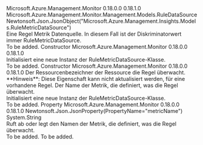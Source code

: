<Type Name="RuleMetricDataSource" FullName="Microsoft.Azure.Management.Monitor.Management.Models.RuleMetricDataSource">
  <TypeSignature Language="C#" Value="public class RuleMetricDataSource : Microsoft.Azure.Management.Monitor.Management.Models.RuleDataSource" />
  <TypeSignature Language="ILAsm" Value=".class public auto ansi beforefieldinit RuleMetricDataSource extends Microsoft.Azure.Management.Monitor.Management.Models.RuleDataSource" />
  <TypeSignature Language="DocId" Value="T:Microsoft.Azure.Management.Monitor.Management.Models.RuleMetricDataSource" />
  <TypeSignature Language="VB.NET" Value="Public Class RuleMetricDataSource&#xA;Inherits RuleDataSource" />
  <TypeSignature Language="F#" Value="type RuleMetricDataSource = class&#xA;    inherit RuleDataSource" />
  <AssemblyInfo>
    <AssemblyName>Microsoft.Azure.Management.Monitor</AssemblyName>
    <AssemblyVersion>0.18.0.0</AssemblyVersion>
    <AssemblyVersion>0.18.1.0</AssemblyVersion>
  </AssemblyInfo>
  <Base>
    <BaseTypeName>Microsoft.Azure.Management.Monitor.Management.Models.RuleDataSource</BaseTypeName>
  </Base>
  <Interfaces />
  <Attributes>
    <Attribute>
      <AttributeName>Newtonsoft.Json.JsonObject("Microsoft.Azure.Management.Insights.Models.RuleMetricDataSource")</AttributeName>
    </Attribute>
  </Attributes>
  <Docs>
    <summary>
            Eine Regel Metrik Datenquelle. In diesem Fall ist der Diskriminatorwert immer RuleMetricDataSource.
            </summary>
    <remarks>To be added.</remarks>
  </Docs>
  <Members>
    <Member MemberName=".ctor">
      <MemberSignature Language="C#" Value="public RuleMetricDataSource ();" />
      <MemberSignature Language="ILAsm" Value=".method public hidebysig specialname rtspecialname instance void .ctor() cil managed" />
      <MemberSignature Language="DocId" Value="M:Microsoft.Azure.Management.Monitor.Management.Models.RuleMetricDataSource.#ctor" />
      <MemberSignature Language="VB.NET" Value="Public Sub New ()" />
      <MemberType>Constructor</MemberType>
      <AssemblyInfo>
        <AssemblyName>Microsoft.Azure.Management.Monitor</AssemblyName>
        <AssemblyVersion>0.18.0.0</AssemblyVersion>
        <AssemblyVersion>0.18.1.0</AssemblyVersion>
      </AssemblyInfo>
      <Parameters />
      <Docs>
        <summary>
            Initialisiert eine neue Instanz der RuleMetricDataSource-Klasse.
            </summary>
        <remarks>To be added.</remarks>
      </Docs>
    </Member>
    <Member MemberName=".ctor">
      <MemberSignature Language="C#" Value="public RuleMetricDataSource (string resourceUri = null, string metricName = null);" />
      <MemberSignature Language="ILAsm" Value=".method public hidebysig specialname rtspecialname instance void .ctor(string resourceUri, string metricName) cil managed" />
      <MemberSignature Language="DocId" Value="M:Microsoft.Azure.Management.Monitor.Management.Models.RuleMetricDataSource.#ctor(System.String,System.String)" />
      <MemberSignature Language="VB.NET" Value="Public Sub New (Optional resourceUri As String = null, Optional metricName As String = null)" />
      <MemberSignature Language="F#" Value="new Microsoft.Azure.Management.Monitor.Management.Models.RuleMetricDataSource : string * string -&gt; Microsoft.Azure.Management.Monitor.Management.Models.RuleMetricDataSource" Usage="new Microsoft.Azure.Management.Monitor.Management.Models.RuleMetricDataSource (resourceUri, metricName)" />
      <MemberType>Constructor</MemberType>
      <AssemblyInfo>
        <AssemblyName>Microsoft.Azure.Management.Monitor</AssemblyName>
        <AssemblyVersion>0.18.0.0</AssemblyVersion>
        <AssemblyVersion>0.18.1.0</AssemblyVersion>
      </AssemblyInfo>
      <Parameters>
        <Parameter Name="resourceUri" Type="System.String" />
        <Parameter Name="metricName" Type="System.String" />
      </Parameters>
      <Docs>
        <param name="resourceUri">Der Ressourcenbezeichner der Ressource die Regel überwacht. **Hinweis**: Diese Eigenschaft kann nicht aktualisiert werden, für eine vorhandene Regel.</param>
        <param name="metricName">Der Name der Metrik, die definiert, was die Regel überwacht.</param>
        <summary>
            Initialisiert eine neue Instanz der RuleMetricDataSource-Klasse.
            </summary>
        <remarks>To be added.</remarks>
      </Docs>
    </Member>
    <Member MemberName="MetricName">
      <MemberSignature Language="C#" Value="public string MetricName { get; set; }" />
      <MemberSignature Language="ILAsm" Value=".property instance string MetricName" />
      <MemberSignature Language="DocId" Value="P:Microsoft.Azure.Management.Monitor.Management.Models.RuleMetricDataSource.MetricName" />
      <MemberSignature Language="VB.NET" Value="Public Property MetricName As String" />
      <MemberSignature Language="F#" Value="member this.MetricName : string with get, set" Usage="Microsoft.Azure.Management.Monitor.Management.Models.RuleMetricDataSource.MetricName" />
      <MemberType>Property</MemberType>
      <AssemblyInfo>
        <AssemblyName>Microsoft.Azure.Management.Monitor</AssemblyName>
        <AssemblyVersion>0.18.0.0</AssemblyVersion>
        <AssemblyVersion>0.18.1.0</AssemblyVersion>
      </AssemblyInfo>
      <Attributes>
        <Attribute>
          <AttributeName>Newtonsoft.Json.JsonProperty(PropertyName="metricName")</AttributeName>
        </Attribute>
      </Attributes>
      <ReturnValue>
        <ReturnType>System.String</ReturnType>
      </ReturnValue>
      <Docs>
        <summary>
            Ruft ab oder legt den Namen der Metrik, die definiert, was die Regel überwacht.
            </summary>
        <value>To be added.</value>
        <remarks>To be added.</remarks>
      </Docs>
    </Member>
  </Members>
</Type>